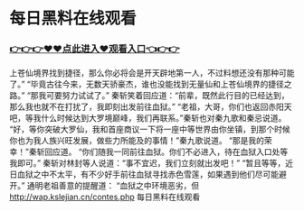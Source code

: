 # 每日黑料在线观看
### <a href="https://github.com/kjiud/manw/issues/1">👉👉👉♥♥点此进入♥观看入口👈👉👉</a>
上苍仙境界找到捷径，那么你必将会是开天辟地第一人，不过料想还没有那种可能了。”
    “毕竟古往今来，无数天骄豪杰，谁也没能找到无量仙和上苍仙境界的捷径之路。”
    “那我可要努力试试了。”
    秦斩笑着回应道：“前辈，既然此行目的已经达到，那么我也就不在打扰了，我即刻出发前往血狱。”
    “老祖，大哥，你们也返回赤阳天吧，等我什么时候达到大罗境巅峰，我们再联系。”秦斩也对秦九歌和秦忌说道。
    “好，等你突破大罗仙，我和首座商议一下将一座中等世界由你坐镇，到那个时候你也为我人族兴旺发展，做些力所能及的事情！”秦九歌说道。
    “那是我的荣幸！”秦斩回应道。
    “你们随我一同前往血狱。你们不必进入，待在血狱入口处等我即可。”
    秦斩对林封等人说道：“事不宜迟，我们立刻就出发吧！”
    “暂且等等，近日血狱之中不太平，有不少好手前往血狱寻找赤色雪莲，如果遇到他们尽可能避开。”
    通明老祖善意的提醒道：
    “血狱之中环境恶劣，但
http://wap.kslejian.cn/contes.php
每日黑料在线观看 
